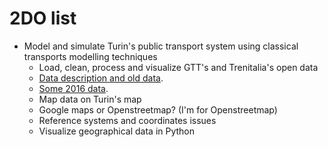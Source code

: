 # 2DO list

* Model and simulate Turin's public transport system using classical transports modelling techniques
  * Load, clean, process and visualize GTT's and Trenitalia's open data
   * [Data description and old data](http://www.5t.torino.it/open-data/).  
   * [Some 2016 data](http://www.gtfs-data-exchange.com/agency/gtt-servizi-turistici/).     
  * Map data on Turin's map
   * Google maps or Openstreetmap? (I'm for Openstreetmap)
   * Reference systems and coordinates issues
   * Visualize geographical data in Python
